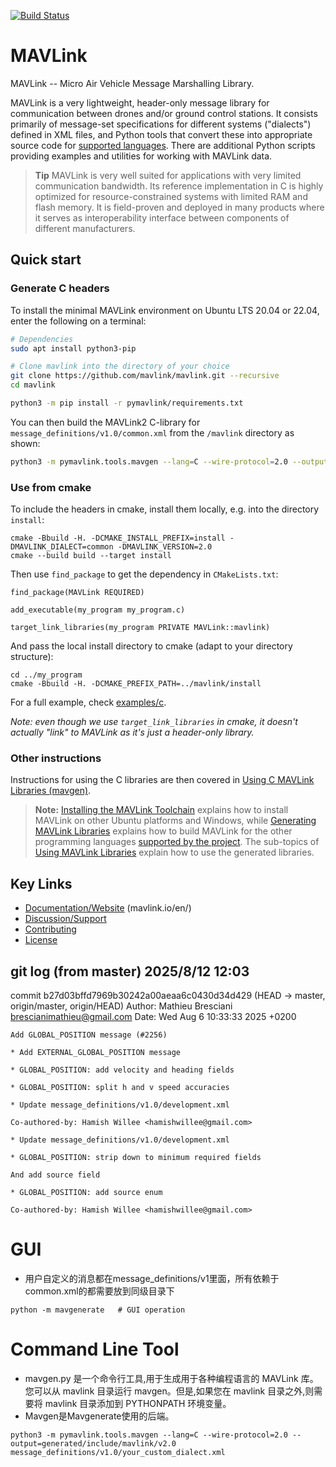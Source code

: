 [![Build Status](https://github.com/mavlink/mavlink/workflows/Test%20and%20deploy/badge.svg)](https://github.com/mavlink/mavlink/actions?query=branch%3Amaster)

# MAVLink

MAVLink -- Micro Air Vehicle Message Marshalling Library.

MAVLink is a very lightweight, header-only message library for communication between drones and/or ground control stations. It consists primarily of message-set specifications for different systems ("dialects") defined in XML files, and Python tools that convert these into appropriate source code for [supported languages](https://mavlink.io/en/#supported_languages). There are additional Python scripts providing examples and utilities for working with MAVLink data.

> **Tip** MAVLink is very well suited for applications with very limited communication bandwidth. Its reference implementation in C is highly optimized for resource-constrained systems with limited RAM and flash memory. It is field-proven and deployed in many products where it serves as interoperability interface between components of different manufacturers.


## Quick start

### Generate C headers

To install the minimal MAVLink environment on Ubuntu LTS 20.04 or 22.04, enter the following on a terminal:

```bash
# Dependencies
sudo apt install python3-pip

# Clone mavlink into the directory of your choice
git clone https://github.com/mavlink/mavlink.git --recursive
cd mavlink

python3 -m pip install -r pymavlink/requirements.txt
```

You can then build the MAVLink2 C-library for `message_definitions/v1.0/common.xml` from the `/mavlink` directory as shown:

```bash
python3 -m pymavlink.tools.mavgen --lang=C --wire-protocol=2.0 --output=generated/include/mavlink/v2.0 message_definitions/v1.0/common.xml
```

### Use from cmake

To include the headers in cmake, install them locally, e.g. into the directory `install`:

```
cmake -Bbuild -H. -DCMAKE_INSTALL_PREFIX=install -DMAVLINK_DIALECT=common -DMAVLINK_VERSION=2.0
cmake --build build --target install
```

Then use `find_package` to get the dependency in `CMakeLists.txt`:

```
find_package(MAVLink REQUIRED)

add_executable(my_program my_program.c)

target_link_libraries(my_program PRIVATE MAVLink::mavlink)
```

And pass the local install directory to cmake (adapt to your directory structure):

```
cd ../my_program
cmake -Bbuild -H. -DCMAKE_PREFIX_PATH=../mavlink/install
```

For a full example, check [examples/c](examples/c).

*Note: even though we use `target_link_libraries` in cmake, it doesn't actually "link" to MAVLink as it's just a header-only library.*

### Other instructions

Instructions for using the C libraries are then covered in [Using C MAVLink Libraries (mavgen)](https://mavlink.io/en/mavgen_c/).

> **Note:** [Installing the MAVLink Toolchain](https://mavlink.io/en/getting_started/installation.html) explains how to install MAVLink on other Ubuntu platforms and Windows, while [Generating MAVLink Libraries](https://mavlink.io/en/getting_started/generate_libraries.html) explains how to build MAVLink for the other programming languages [supported by the project](https://mavlink.io/en/#supported_languages).
> The sub-topics of [Using MAVLink Libraries](https://mavlink.io/en/getting_started/use_libraries.html) explain how to use the generated libraries.


## Key Links

* [Documentation/Website](https://mavlink.io/en/) (mavlink.io/en/)
* [Discussion/Support](https://mavlink.io/en/#support)
* [Contributing](https://mavlink.io/en/contributing/contributing.html)
* [License](https://mavlink.io/en/#license)


## git log (from master) 2025/8/12 12:03

commit b27d03bffd7969b30242a00aeaa6c0430d34d429 (HEAD -> master, origin/master, origin/HEAD)
Author: Mathieu Bresciani <brescianimathieu@gmail.com>
Date:   Wed Aug 6 10:33:33 2025 +0200

    Add GLOBAL_POSITION message (#2256)
    
    * Add EXTERNAL_GLOBAL_POSITION message
    
    * GLOBAL_POSITION: add velocity and heading fields
    
    * GLOBAL_POSITION: split h and v speed accuracies
    
    * Update message_definitions/v1.0/development.xml
    
    Co-authored-by: Hamish Willee <hamishwillee@gmail.com>
    
    * Update message_definitions/v1.0/development.xml
    
    * GLOBAL_POSITION: strip down to minimum required fields
    
    And add source field
    
    * GLOBAL_POSITION: add source enum
    
    Co-authored-by: Hamish Willee <hamishwillee@gmail.com>

# GUI

* 用户自定义的消息都在message_definitions/v1里面，所有依赖于common.xml的都需要放到同级目录下

```
python -m mavgenerate   # GUI operation
```

# Command Line Tool 
* mavgen.py 是一个命令行工具,用于生成用于各种编程语言的 MAVLink 库。
您可以从 mavlink 目录运行 mavgen。但是,如果您在 mavlink 目录之外,则需要将 mavlink 目录添加到 PYTHONPATH 环境变量。
* Mavgen是Mavgenerate使用的后端。

```
python3 -m pymavlink.tools.mavgen --lang=C --wire-protocol=2.0 --output=generated/include/mavlink/v2.0 message_definitions/v1.0/your_custom_dialect.xml
```